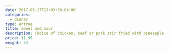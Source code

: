 ```yaml
---
date: 2017-05-17T13:03:58-04:00
categories:
  - dinner
type: entree
title: sweet and sour
description: Choice of chicken, beef or pork stir fried with pineapple, cucumber, tomato and onion in tomato sweet & sour sauce.
price: 11.95
weight: 33
---
```

